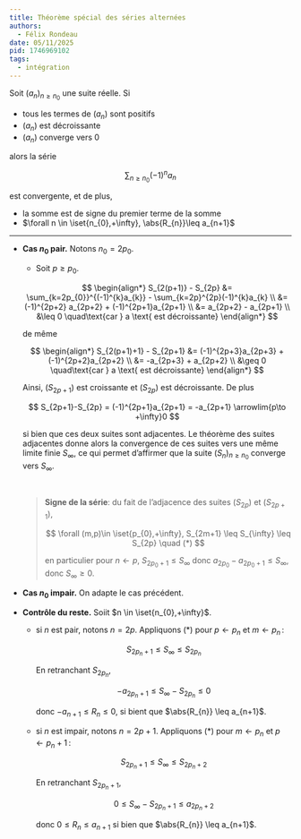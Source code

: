```yaml
---
title: Théorème spécial des séries alternées
authors:
  - Félix Rondeau
date: 05/11/2025
pid: 1746969102
tags:
  - intégration
---
```


Soit $(a_{n})_{n \geq n_{0}}$ une suite réelle. Si

- tous les termes de $(a_{n})$ sont positifs
- $(a_{n})$ est décroissante
- $(a_{n})$ converge vers 0

alors la série

$$
    \sum_{n \geq n_{0}}(-1)^{n}a_{n}
$$

est convergente, et de plus,

- la somme est de signe du premier terme de la somme
- $\forall n \in \iset{n_{0},+\infty}, \abs{R_{n}}\leq a_{n+1}$

---

- **Cas $n_{0}$ pair.** Notons $n_{0}=2p_{0}$.

  - Soit $p \geq p_{0}$.

  $$
  \begin{align*}
      S_{2(p+1)} - S_{2p} &= \sum_{k=2p_{0}}^{(-1)^{k}a_{k}} - \sum_{k=2p}^{2p}(-1)^{k}a_{k} \\
      &= (-1)^{2p+2} a_{2p+2} + (-1)^{2p+1}a_{2p+1} \\
      &= a_{2p+2} - a_{2p+1} \\
      &\leq 0 \quad\text{car } a \text{ est décroissante}
  \end{align*}
  $$

  de même

  $$
      \begin{align*}
          S_{2(p+1)+1} - S_{2p+1} &= (-1)^{2p+3}a_{2p+3} + (-1)^{2p+2}a_{2p+2} \\
          &= -a_{2p+3} + a_{2p+2} \\
          &\geq 0 \quad\text{car } a \text{ est décroissante}
      \end{align*}
  $$

  Ainsi, $(S_{2p+1})$ est croissante et $(S_{2p})$ est décroissante. De plus

  $$
      S_{2p+1}-S_{2p} = (-1)^{2p+1}a_{2p+1} = -a_{2p+1} \arrowlim{p\to +\infty}0
  $$

  si bien que ces deux suites sont adjacentes. Le théorème des suites adjacentes donne alors la convergence de ces suites vers une même limite finie $S_{\infty}$, ce qui permet d’affirmer que la suite $(S_{n})_{n \geq n_{0}}$ converge vers $S_{\infty}$.

  <br/>

  > **Signe de la série**: du fait de l’adjacence des suites $(S_{2p})$ et $(S_{2p+1})$,
  >
  > $$
  >    \forall (m,p)\in \iset{p_{0},+\infty}, S_{2m+1} \leq S_{\infty} \leq S_{2p} \quad (*)
  > $$
  >
  > en particulier pour $n \leftarrow p$, $S_{2p_{0}+1} \leq S_{\infty}$ donc $a_{2p_{0}}-a_{2p_{0}+1} \leq S_{\infty}$, donc $S_{\infty}\geq 0$.

- **Cas $n_{0}$ impair.** On adapte le cas précédent.

- **Contrôle du reste.** Soiit $n \in \iset{n_{0},+\infty}$.

  - si $n$ est pair, notons $n=2p$. Appliquons $(*)$ pour $p \leftarrow p_{n}$ et $m \leftarrow p_{n}$ :

    $$
        S_{2p_{n}+1} \leq S_{\infty} \leq  S_{2p_{n}}
    $$

    En retranchant $S_{2p_{n}}$,

    $$
        -a_{2p_{n}+1} \leq S_{\infty} - S_{2p_{n}} \leq  0
    $$

    donc $-a_{n+1} \leq R_{n} \leq 0$, si bient que $\abs{R_{n}} \leq a_{n+1}$.

  - si $n$ est impair, notons $n = 2p+1$. Appliquons $(*)$ pour $m \leftarrow  p_{n}$ et $p \leftarrow  p_{n}+1$ :

    $$
        S_{2p_{n}+1} \leq S_{\infty} \leq S_{2p_{n}+2}
    $$

    En retranchant $S_{2p_{n}+1}$,

    $$
        0 \leq S_{\infty} - S_{2p_{n}+1} \leq a_{2p_{n}+2}
    $$

    donc $0 \leq R_{n} \leq  a_{n+1}$ si bien que $\abs{R_{n}} \leq  a_{n+1}$.

